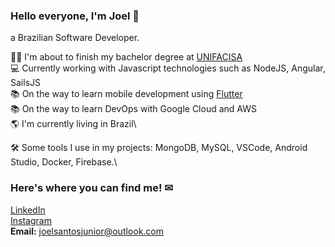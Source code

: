 ### Hello everyone, I'm Joel 👋
a Brazilian Software Developer.

👨‍🎓 I'm about to finish my bachelor degree at [UNIFACISA](https://www.unifacisa.edu.br/home)\
💻 Currently working with Javascript technologies such as NodeJS, Angular, SailsJS\
📚 On the way to learn mobile development using [Flutter](https://flutter.dev)\
📚 On the way to learn DevOps with Google Cloud and AWS\
🌎 I'm currently living in Brazil\

🛠 Some tools I use in my projects: MongoDB, MySQL, VSCode, Android Studio, Docker, Firebase.\

### Here's where you can find me! ✉
[LinkedIn](https://www.linkedin.com/in/joelsantosjunior/)\
[Instagram](https://www.instagram.com/joels.junior/)\
__Email:__ joelsantosjunior@outlook.com
